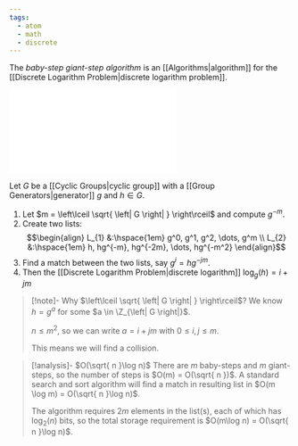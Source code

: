 ```yaml
---
tags:
  - atom
  - math
  - discrete
---
```

The *baby-step giant-step algorithm* is an [[Algorithms|algorithm]] for the [[Discrete Logarithm Problem|discrete logarithm problem]].

![350|center](b-step-g-step.excalidraw.md)

Let $G$ be a [[Cyclic Groups|cyclic group]] with a [[Group Generators|generator]] $g$ and $h \in G$.
1. Let $m = \left\lceil \sqrt{ \left| G \right| } \right\rceil$ and compute $g^{-m}$.
2. Create two lists:
$$\begin{align}
	L_{1} &:\hspace{1em} g^0, g^1, g^2, \dots, g^m \\
	L_{2} &:\hspace{1em} h, hg^{-m}, hg^{-2m}, \dots, hg^{-m^2}
\end{align}$$
3. Find a match between the two lists, say $g^i = hg^{-jm}$.
4. Then the [[Discrete Logarithm Problem|discrete logarithm]] $\log_{g}(h) = i + jm$

> [!note]- Why $\left\lceil \sqrt{ \left| G \right| } \right\rceil$?
> We know $h = g^a$ for some $a \in \Z_{\left| G \right|}$.
> 
> $n \le m^2$, so we can write $a = i + jm$ with $0 \le i,j \le m$.
> 
> This means we will find a collision.

> [!analysis]- $O(\sqrt{ n }\log n)$
> There are $m$ baby-steps and $m$ giant-steps, so the number of steps is $O(m) = O(\sqrt{ n })$. A standard search and sort algorithm will find a match in resulting list in $O(m \log m) = O(\sqrt{ n }\log n)$.
> 
> The algorithm requires $2m$ elements in the list(s), each of which has $\log_{2}(n)$ bits, so the total storage requirement is $O(m\log n) = O(\sqrt{ n }\log n)$.
